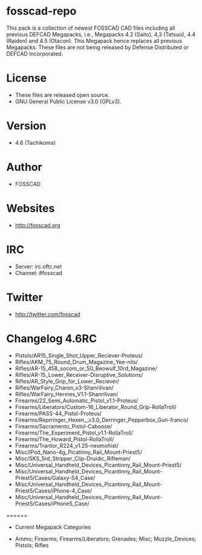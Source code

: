fosscad-repo
============

This pack is a collection of newest FOSSCAD CAD files including all previous DEFCAD Megapacks, i.e., Megapacks 4.2 (Saito), 4,3 (Tetsuo), 4.4 (Raiden) and 4.5 (Otacon). This Megapack hence replaces all previous Megapacks. These files are not being released by Defense Distributed or DEFCAD Incorporated. 

# License

* These files are released open source.
* GNU General Public License v3.0 (GPLv3).

# Version

* 4.6 (Tachikoma)

# Author
* FOSSCAD

# Websites 
* http://fosscad.org

# IRC
* Server: irc.oftc.net 
* Channel: #fosscad

# Twitter
* http://twitter.com/fosscad

# Changelog 4.6RC 

* Pistols/AR15_Single_Shot_Upper_Reciever-Proteus/
* Rifles/AKM_75_Round_Drum_Magazine_Yee-nils/
* Rifles/AR-15_458_socom_or_50_Beowulf_10rd_Magazine/
* Rifles/AR-15_Lower_Receiver-Disruptive_Solutions/
* Rifles/AR_Style_Grip_for_Lower_Reciever/
* Rifles/WarFairy_Charon_v3-Shanrilivan/
* Rifles/WarFairy_Hermes_V1.1-Shanrilivan/
* Firearms/22_Semi_Automatic_Pistol_v1.1-Proteus/
* Firearms/Liberators/Custom-16_Liberator_Round_Grip-RollaTroll/
* Firearms/PASS-44_Pistol-Proteus/
* Firearms/Reprringer_Hexen__v3.0_Derringer_Pepperbox_Gun-franco/
* Firearms/Sacramento_Pistol-Caboose/
* Firearms/The_Experiment_Pistol_v1.1-RollaTroll/
* Firearms/The_Howard_Pistol-RollaTroll/
* Firearms/Trantor_R224_v1.25-neomohist/
* Misc/IPod_Nano-4g_Picatinny_Rail_Mount-Priest5/
* Misc/SKS_5rd_Stripper_Clip-Druidic_Rifleman/
* Misc/Universal_Handheld_Devices_Picantinny_Rail_Mount-Priest5/
* Misc/Universal_Handheld_Devices_Picantinny_Rail_Mount-Priest5/Cases/Galaxy-S4_Case/
* Misc/Universal_Handheld_Devices_Picantinny_Rail_Mount-Priest5/Cases/iPhone-4_Case/
* Misc/Universal_Handheld_Devices_Picantinny_Rail_Mount-Priest5/Cases/iPhone5_Case/

======
* Current Megapack Categories
- Ammo; Firearms; Firearms/Liberators; Grenades; Misc; Muzzle_Devices; Pistols; Rifles
